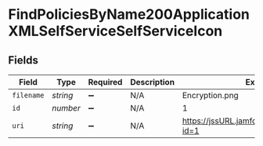 # FindPoliciesByName200ApplicationXMLSelfServiceSelfServiceIcon


## Fields

| Field                                          | Type                                           | Required                                       | Description                                    | Example                                        |
| ---------------------------------------------- | ---------------------------------------------- | ---------------------------------------------- | ---------------------------------------------- | ---------------------------------------------- |
| `filename`                                     | *string*                                       | :heavy_minus_sign:                             | N/A                                            | Encryption.png                                 |
| `id`                                           | *number*                                       | :heavy_minus_sign:                             | N/A                                            | 1                                              |
| `uri`                                          | *string*                                       | :heavy_minus_sign:                             | N/A                                            | https://jssURL.jamfcloud.com/iconservlet/?id=1 |